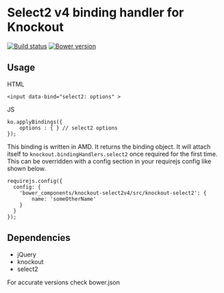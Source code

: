 # Select2 v4 binding handler for Knockout

[![Build status](https://travis-ci.org/shaftware/knockout-select2.png)](https://travis-ci.org/shaftware/knockout-select2)
[![Bower version](https://badge.fury.io/bo/badges.svg)](http://badge.fury.io/bo/badges)

## Usage

HTML

    <input data-bind="select2: options" >

JS

    ko.applyBindings({
        options : { } // select2 options
    });


This binding is written in AMD. It returns the binding object. It will attach itself to `knockout.bindingHandlers.select2` once required for the first time. This can be overridden with a config section in your requirejs config like shown below.

```
requirejs.config({
  config: {
    'bower_components/knockout-select2v4/src/knockout-select2': {
        name: 'someOtherName'
    }
  }
});
```

## Dependencies

- jQuery
- knockout
- select2

For accurate versions check bower.json
